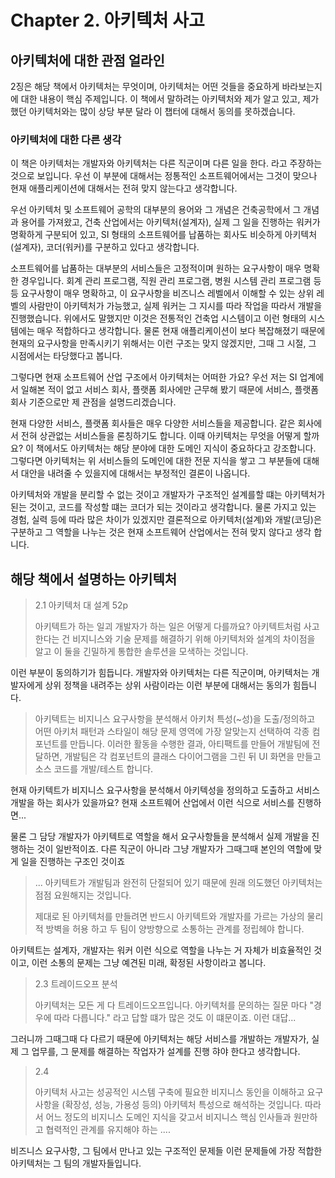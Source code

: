 # Chapter 2. 아키텍처 사고

## 아키텍처에 대한 관점 얼라인

2징은 해당 책에서 아키텍처는 무엇이며, 아키텍처는 어떤 것들을 중요하게 바라보는지에 대한 내용이 핵심 주제입니다. 이 책에서 말하려는 아키텍처와 제가 알고 있고, 제가 했던 아키텍처와는 많이 상당 부분 달라 이 챕터에 대해서 동의를 못하겠습니다.

### 아키텍처에 대한 다른 생각

이 책은 아키텍처는 개발자와 아키텍처는 다른 직군이며 다른 일을 한다. 라고 주장하는 것으로 보입니다. 우선 이 부분에 대해서는 정통적인 소프트웨어에서는 그것이 맞으나 현재 애플리케이션에 대해서는 전혀 맞지 않는다고 생각합니다.

우선 아키텍처 및 소프트웨어 공학의 대부분의 용어와 그 개념은 건축공학에서 그 개념과 용어를 가져왔고, 건축 산업에서는 아키텍처(설계자), 실제 그 일을 진행하는 워커가 명확하게 구분되어 있고, SI 형태의 소프트웨어를 납품하는 회사도 비슷하게 아키텍처(설계자), 코더(워커)를 구분하고 있다고 생각합니다.

소프트웨어를 납품하는 대부분의 서비스들은 고정적이며 원하는 요구사항이 매우 명확한 경우입니다. 회계 관리 프로그램, 직원 관리 프로그램, 병원 시스템 관리 프로그램 등등 요구사항이 매우 명확하고, 이 요구사항을 비즈니스 레벨에서 이해할 수 있는 상위 레벨의 사람만이 아키텍처가 가능했고, 실제 워커는 그 지시를 따라 작업을 따라서 개발을 진행했습니다. 위에서도 말했지만 이것은 전통적인 건축업 시스템이고 이런 형태의 시스템에는 매우 적합하다고 생각합니다. 물론 현재 애플리케이션이 보다 복잡해졌기 때문에 현재의 요구사항을 만족시키기 위해서는 이런 구조는 맞지 않겠지만, 그때 그 시절, 그 시점에서는 타당했다고 봅니다.

그렇다면 현재 소프트웨어 산업 구조에서 아키텍처는 어떠한 가요? 우선 저는 SI 업계에서 일해본 적이 없고 서비스 회사, 플랫폼 회사에만 근무해 봤기 때문에 서비스, 플랫폼 회사 기준으로만 제 관점을 설명드리겠습니다.

현재 다양한 서비스, 플랫폼 회사들은 매우 다양한 서비스들을 제공합니다. 같은 회사에서 전혀 상관없는 서비스들을 론칭하기도 합니다. 이때 아키텍처는 무엇을 어떻게 할까요? 이 책에서도 아키텍처는 해당 분야에 대한 도메인 지식이 중요하다고 강조합니다. 그렇다면 아키텍처는 위 서비스들의 도메인에 대한 전문 지식을 쌓고 그 부분들에 대해서 대안을 내려줄 수 있을지에 대해서는 부정적인 결론이 나옵니다.

아키텍처와 개발을 분리할 수 없는 것이고 개발자가 구조적인 설계를할 떄는 아키텍처가 된는 것이고, 코드를 작성할 떄는 코더가 되는 것이라고 생각합니다. 물론 가지고 있는 경험, 실력 등에 따라 많은 차이가 있겠지만 결론적으로 아키텍처(설계)와 개발(코딩)은 구분하고 그 역할을 나누는 것은 현재 소프트웨어 산업에서는 전혀 맞지 않다고 생각 합니다.


## 해당 책에서 설명하는 아키텍처


> 2.1 아키텍처 대 설계 52p
> 
> 아키텍트가 하는 일괴 개발자가 하는 일은 어떻게 다를까요? 아키텍트처럼 사고한다는 건 비지니스와 기술 문제를 해결하기 위해 아키텍처와 설계의 차이점을 알고 이 둘을 긴밀하게 통합한 솔루션을 모색하는 것입니다.

이런 부분이 동의하기가 힘듭니다. 개발자와 아키텍처는 다른 직군이며, 아키텍처는 개발자에게 상위 정책을 내려주는 상위 사람이라는 이런 부분에 대해서는 동의가 힘듭니다.

> 아키텍트는 비지니스 요구사항을 분석해서 아키처 특성(~성)을 도출/정의하고 어떤 아키처 패턴과 스타일이 해당 문제 영역에 가장 알맞는지 선택하여 각종 컴포넌트를 만듭니다. 이러한 활동을 수행한 결과, 아티팩트를 만들어 개발팀에 전달하면, 개발팀은 각 컴포넌트의 클래스 다이어그램을 그린 뒤 UI 화면을 만들고 소스 코드를 개발/테스트 합니다.

현재 아키텍트가 비지니스 요구사항을 분석해서 아키텍성을 정의하고 도출하고 서비스 개발을 하는 회사가 있을까요? 현재 소프트웨어 산업에서 이런 식으로 서비스를 진행하면... 

물론 그 담당 개발자가 아키텍트로 역할을 해서 요구사항들을 분석해서 실제 개발을 진행하는 것이 일반적이죠. 다른 직군이 아니라 그냥 개발자가 그때그때 본인의 역할에 맞게 일을 진행하는 구조인 것이죠


> ... 아키텍트가 개발팀과 완전히 단절되어 있기 때문에 원래 의도했던 아키텍처는 점점 요원해지는 것입니다.
> 
> 제대로 된 아키텍처를 만들려면 반드시 아키텍트와 개발자를 가르는 가상의 물리적 방벽을 허용 하고 두 팀이 양방향으로 소통하는 관계를 정립헤야 합니다.

아키텍트는 설계자, 개발자는 워커 이런 식으로 역할을 나누는 거 자체가 비효율적인 것이고, 이런 소통의 문제는 그냥 예견된 미래, 확정된 사항이라고 봅니다.


> 2.3 트레이드오프 분석
> 
> 아키텍처는 모든 게 다 트레이드오프입니다. 아키텍처를 문의하는 질문 마다 "경우에 따라 다릅니다." 라고 답할 떄가 많은 것도 이 떄문이죠. 이런 대답...

그러니까 그때그때 다 다르기 때문에 아키텍처는 해당 서비스를 개발하는 개발자가, 실제 그 업무를, 그 문제를 해결하는 작업자가 설계를 진행 햐야 한다고 생각합니다.


> 2.4
> 
> 아키텍처 사고는 성공적인 시스템 구축에 필요한 비지니스 동인을 이해하고 요구사항을 (확장성, 성능, 가용성 등의) 아키텍처 특성으로 해석하는 것입니다. 따라서 어느 정도의 비지니스 도메인 지식을 갖고서 비지니스 핵심 인사들과 원만하고 협력적인 관계를 유지해야 하는 ....


비즈니스 요구사항, 그 팀에서 만나고 있는 구조적인 문제들 이런 문제들에 가장 적합한 아키텍처는 그 팀의 개발자들입니다.

